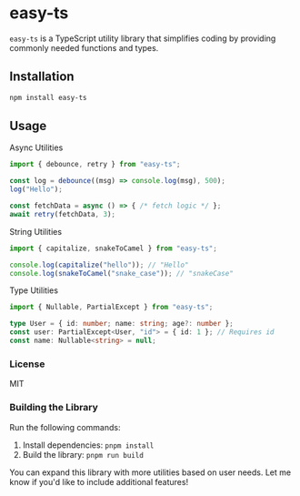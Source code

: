 # easy-ts

`easy-ts` is a TypeScript utility library that simplifies coding by providing commonly needed functions and types.

## Installation

```bash
npm install easy-ts
```

## Usage

Async Utilities
```typescript
import { debounce, retry } from "easy-ts";

const log = debounce((msg) => console.log(msg), 500);
log("Hello");

const fetchData = async () => { /* fetch logic */ };
await retry(fetchData, 3);
```

String Utilities

```typescript
import { capitalize, snakeToCamel } from "easy-ts";

console.log(capitalize("hello")); // "Hello"
console.log(snakeToCamel("snake_case")); // "snakeCase"
```

Type Utilities

```typescript
import { Nullable, PartialExcept } from "easy-ts";

type User = { id: number; name: string; age?: number };
const user: PartialExcept<User, "id"> = { id: 1 }; // Requires id
const name: Nullable<string> = null;
```
### License
MIT


### Building the Library
Run the following commands:
1. Install dependencies: `pnpm install`
2. Build the library: `pnpm run build`

You can expand this library with more utilities based on user needs. Let me know if you'd like to include additional features!

